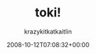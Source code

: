 ---
title: 'toki!'
posts: 2
hash: 'hEoHkwmf'
author: 'krazykitkatkaitlin'
date: 2008-10-12T07:08:32+00:00
sources:
  - https://tokipona.yahoogroups.narkive.com/hEoHkwmf
---